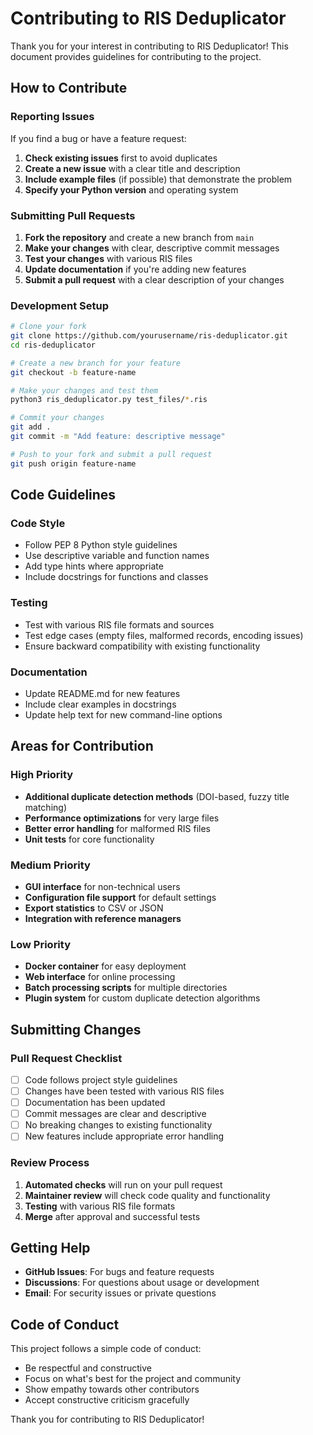 # Contributing to RIS Deduplicator

Thank you for your interest in contributing to RIS Deduplicator! This document provides guidelines for contributing to the project.

## How to Contribute

### Reporting Issues

If you find a bug or have a feature request:

1. **Check existing issues** first to avoid duplicates
2. **Create a new issue** with a clear title and description
3. **Include example files** (if possible) that demonstrate the problem
4. **Specify your Python version** and operating system

### Submitting Pull Requests

1. **Fork the repository** and create a new branch from `main`
2. **Make your changes** with clear, descriptive commit messages
3. **Test your changes** with various RIS files
4. **Update documentation** if you're adding new features
5. **Submit a pull request** with a clear description of your changes

### Development Setup

```bash
# Clone your fork
git clone https://github.com/yourusername/ris-deduplicator.git
cd ris-deduplicator

# Create a new branch for your feature
git checkout -b feature-name

# Make your changes and test them
python3 ris_deduplicator.py test_files/*.ris

# Commit your changes
git add .
git commit -m "Add feature: descriptive message"

# Push to your fork and submit a pull request
git push origin feature-name
```

## Code Guidelines

### Code Style

- Follow PEP 8 Python style guidelines
- Use descriptive variable and function names
- Add type hints where appropriate
- Include docstrings for functions and classes

### Testing

- Test with various RIS file formats and sources
- Test edge cases (empty files, malformed records, encoding issues)
- Ensure backward compatibility with existing functionality

### Documentation

- Update README.md for new features
- Include clear examples in docstrings
- Update help text for new command-line options

## Areas for Contribution

### High Priority
- **Additional duplicate detection methods** (DOI-based, fuzzy title matching)
- **Performance optimizations** for very large files
- **Better error handling** for malformed RIS files
- **Unit tests** for core functionality

### Medium Priority
- **GUI interface** for non-technical users
- **Configuration file support** for default settings
- **Export statistics** to CSV or JSON
- **Integration with reference managers**

### Low Priority
- **Docker container** for easy deployment
- **Web interface** for online processing
- **Batch processing scripts** for multiple directories
- **Plugin system** for custom duplicate detection algorithms

## Submitting Changes

### Pull Request Checklist

- [ ] Code follows project style guidelines
- [ ] Changes have been tested with various RIS files
- [ ] Documentation has been updated
- [ ] Commit messages are clear and descriptive
- [ ] No breaking changes to existing functionality
- [ ] New features include appropriate error handling

### Review Process

1. **Automated checks** will run on your pull request
2. **Maintainer review** will check code quality and functionality
3. **Testing** with various RIS file formats
4. **Merge** after approval and successful tests

## Getting Help

- **GitHub Issues**: For bugs and feature requests
- **Discussions**: For questions about usage or development
- **Email**: For security issues or private questions

## Code of Conduct

This project follows a simple code of conduct:

- Be respectful and constructive
- Focus on what's best for the project and community
- Show empathy towards other contributors
- Accept constructive criticism gracefully

Thank you for contributing to RIS Deduplicator!
